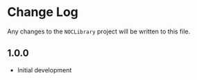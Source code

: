 # Change Log

Any changes to the `NOCLibrary` project will be written to this file.

## 1.0.0
* Initial development
